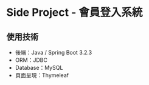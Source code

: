 # Side Project - 會員登入系統

## 使用技術
* 後端：Java / Spring Boot 3.2.3
* ORM：JDBC
* Database：MySQL
* 頁面呈現：Thymeleaf

